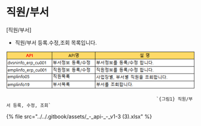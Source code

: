 # 직원/부서

 \[직원/부서\]

 - 직원/부서 등록.수정,조회 목록입니다.

![](../../.gitbook/assets/image%20%28117%29.png)

                                                            `{그림1} 직원/부서 등록, 수정, 조회` 

{% file src="../../.gitbook/assets/\_-\_api-\_-\_v1-3 \(3\).xlsx" %}

